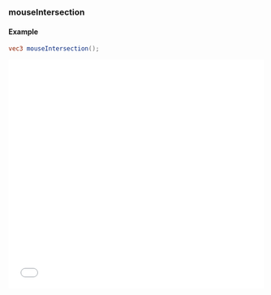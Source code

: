 ### mouseIntersection
#### Example
```glsl
vec3 mouseIntersection();
```
<iframe width="100%" height="450px" src="/sculpture/-LOCklVRmdW9CJbSTMQT?&embed=true" frameborder="0"></iframe>